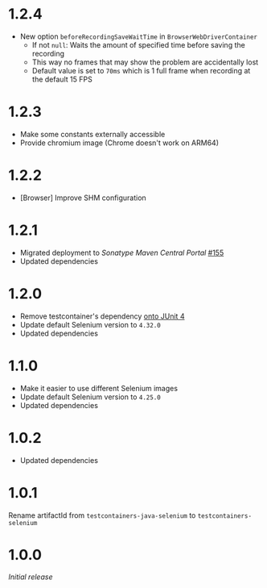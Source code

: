 # 1.2.4
* New option ``beforeRecordingSaveWaitTime`` in ``BrowserWebDriverContainer``
  * If not ``null``: Waits the amount of specified time before saving the recording
  * This way no frames that may show the problem are accidentally lost
  * Default value is set to ``70ms`` which is 1 full frame when recording at the default 15 FPS

# 1.2.3
* Make some constants externally accessible
* Provide chromium image (Chrome doesn't work on ARM64)

# 1.2.2
* [Browser] Improve SHM configuration

# 1.2.1
* Migrated deployment to _Sonatype Maven Central Portal_ [#155](https://github.com/xdev-software/standard-maven-template/issues/155)
* Updated dependencies

# 1.2.0
* Remove testcontainer's dependency [onto JUnit 4](https://github.com/xdev-software/testcontainers-junit4-mock/?tab=readme-ov-file)
* Update default Selenium version to ``4.32.0``
* Updated dependencies

# 1.1.0
* Make it easier to use different Selenium images
* Update default Selenium version to ``4.25.0``
* Updated dependencies

# 1.0.2
* Updated dependencies

# 1.0.1
Rename artifactId from ``testcontainers-java-selenium`` to ``testcontainers-selenium``

# 1.0.0
<i>Initial release</i>
